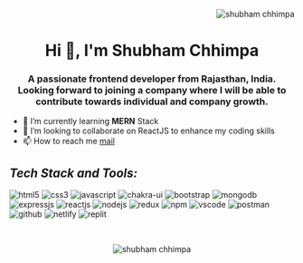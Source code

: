 <p align="right"> <img src="https://komarev.com/ghpvc/?username=shubham-chhimpa-here&label=Profile%20views&color=0e75b6&style=flat" alt="shubham chhimpa" /> </p><h1 align="center">Hi 👋, I'm Shubham Chhimpa</h1> 
<h3 align="center">A passionate frontend developer from Rajasthan, India. <br/> Looking forward to joining a company
where I will be able to contribute towards individual
and company growth. </h3>




- 🌱 I’m currently learning **MERN** Stack
- 💞️ I’m looking to collaborate on ReactJS to enhance my coding skills
- 📫 How to reach me [mail](mailto:shubhamchhimpa2001@gmail.com)


<h2 align="left"><i>Tech Stack and Tools:</i></h2>

<p>
    <img src="https://img.shields.io/badge/HTML5-E34F26?style=for-the-badge&logo=html5&logoColor=white" alt="html5" />
    <img src="https://img.shields.io/badge/CSS3-1572B6?style=for-the-badge&logo=css3&logoColor=white" alt="css3" />
    <img src="https://img.shields.io/badge/JavaScript-323330?style=for-the-badge&logo=javascript&logoColor=F7DF1E" alt="javascript" />
    <img src="https://img.shields.io/badge/Chakra%20UI-3bc7bd?style=for-the-badge&logo=chakraui&logoColor=white" alt="chakra-ui" />
    <img src="https://img.shields.io/badge/Bootstrap-563D7C?style=for-the-badge&logo=bootstrap&logoColor=white" alt="bootstrap" />
    <img src="https://img.shields.io/badge/MongoDB-4EA94B?style=for-the-badge&logo=mongodb&logoColor=white" alt="mongodb" />
    <img src="https://img.shields.io/badge/Express.js-000000?style=for-the-badge&logo=express&logoColor=white" alt="expressjs" />
    <img src="https://img.shields.io/badge/React-20232A?style=for-the-badge&logo=react&logoColor=61DAFB" alt="reactjs" />
    <img src="https://img.shields.io/badge/Node.js-339933?style=for-the-badge&logo=nodedotjs&logoColor=white" alt="nodejs" />
    <img src="https://img.shields.io/badge/Redux-593D88?style=for-the-badge&logo=redux&logoColor=white" alt="redux" />
    <img src="https://img.shields.io/badge/npm-CB3837?style=for-the-badge&logo=npm&logoColor=white" alt="npm" />
    <img src="https://img.shields.io/badge/VSCode-0078D4?style=for-the-badge&logo=visual%20studio%20code&logoColor=white" alt="vscode" />
    <img src="https://img.shields.io/badge/Postman-FF6C37?style=for-the-badge&logo=Postman&logoColor=white" alt="postman" />
    <img src="https://img.shields.io/badge/GitHub-100000?style=for-the-badge&logo=github&logoColor=white" alt="github" />
    <img src="https://img.shields.io/badge/Netlify-00C7B7?style=for-the-badge&logo=netlify&logoColor=white" alt="netlify" />
    <img src="https://img.shields.io/badge/replit-667881?style=for-the-badge&logo=replit&logoColor=white" alt="replit" /> 
</p>
<br>
<!---
<p><img align="left" src="https://github-readme-stats.vercel.app/api/top-langs?username=shubham-chhimpa-here&show_icons=true&locale=en&layout=compact" alt="shubham chhimpa" /></p>
--->

<!---
<p align="left"><img align="center" src="https://github-readme-stats.vercel.app/api?username=shubham-chhimpa-here&show_icons=true&locale=en" alt="shubham chhimpa" /></p>
--->
<p align="center"><img align="center" src="https://github-readme-streak-stats.herokuapp.com/?user=shubham-chhimpa-here" alt="shubham chhimpa" /></p>



<!---
shubham-chhimpa-here/shubham-chhimpa-here is a ✨ special ✨ repository because its `README.md` (this file) appears on your GitHub profile.
You can click the Preview link to take a look at your changes.
--->
